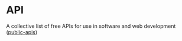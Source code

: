 ﻿# API

A collective list of free APIs for use in software and web development ([public-apis](https://github.com/public-apis/public-apis))